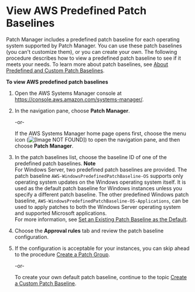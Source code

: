 # View AWS Predefined Patch Baselines<a name="view-predefined-patch-baselines"></a>

Patch Manager includes a predefined patch baseline for each operating system supported by Patch Manager\. You can use these patch baselines \(you can't customize them\), or you can create your own\. The following procedure describes how to view a predefined patch baseline to see if it meets your needs\. To learn more about patch baselines, see [About Predefined and Custom Patch Baselines](sysman-patch-baselines.md)\.

**To view AWS predefined patch baselines**

1. Open the AWS Systems Manager console at [https://console\.aws\.amazon\.com/systems\-manager/](https://console.aws.amazon.com/systems-manager/)\.

1. In the navigation pane, choose **Patch Manager**\.

   \-or\-

   If the AWS Systems Manager home page opens first, choose the menu icon \(![\[Image NOT FOUND\]](http://docs.aws.amazon.com/systems-manager/latest/userguide/images/menu-icon-small.png)\) to open the navigation pane, and then choose **Patch Manager**\.

1. In the patch baselines list, choose the baseline ID of one of the predefined patch baselines\.
**Note**  
For Windows Server, two predefined patch baselines are provided\. The patch baseline `AWS-WindowsPredefinedPatchBaseline-OS` supports only operating system updates on the Windows operating system itself\. It is used as the default patch baseline for Windows instances unless you specify a different patch baseline\. The other predefined Windows patch baseline, `AWS-WindowsPredefinedPatchBaseline-OS-Applications`, can be used to apply patches to both the Windows Server operating system and supported Microsoft applications\.   
For more information, see [ Set an Existing Patch Baseline as the Default](set-default-patch-baseline.md)\.

1. Choose the **Approval rules** tab and review the patch baseline configuration\.

1. If the configuration is acceptable for your instances, you can skip ahead to the procedure [Create a Patch Group](sysman-patch-group-tagging.md)\. 

   \-or\-

   To create your own default patch baseline, continue to the topic [Create a Custom Patch Baseline](sysman-patch-baseline-console.md)\.